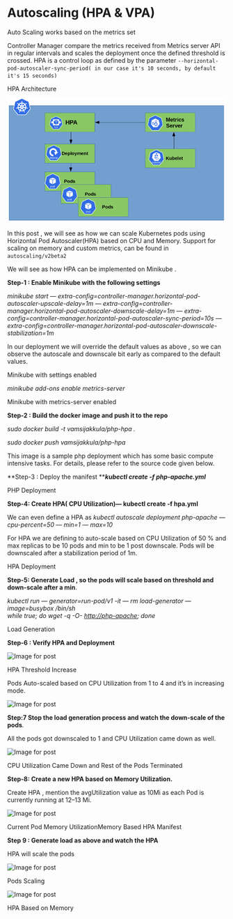 # Autoscaling (HPA & VPA)

Auto Scaling works based on the metrics set 

Controller Manager compare the metrics received from Metrics server API in regular intervals and scales the deployment once the defined threshold is crossed. HPA is a control loop as defined by the parameter `--horizontal-pod-autoscaler-sync-period( in our case it's 10 seconds, by default it's 15 seconds)`



HPA Architecture

![](<../../.gitbook/assets/image (7).png>)

In this post , we will see as how we can scale Kubernetes pods using Horizontal Pod Autoscaler(HPA) based on CPU and Memory. Support for scaling on memory and custom metrics, can be found in `autoscaling/v2beta2`

We will see as how HPA can be implemented on Minikube .

**Step-1 : Enable Minikube with the following settings**

_minikube start — extra-config=controller-manager.horizontal-pod-autoscaler-upscale-delay=1m — extra-config=controller-manager.horizontal-pod-autoscaler-downscale-delay=1m — extra-config=controller-manager.horizontal-pod-autoscaler-sync-period=10s — extra-config=controller-manager.horizontal-pod-autoscaler-downscale-stabilization=1m_

In our deployment we will override the default values as above , so we can observe the autoscale and downscale bit early as compared to the default values.

Minikube with settings enabled

_minikube add-ons enable metrics-server_

Minikube with metrics-server enabled

**Step-2 : Build the docker image and push it to the repo**

_sudo docker build -t vamsijakkula/php-hpa ._

_sudo docker push vamsijakkula/php-hpa_

This image is a sample php deployment which has some basic compute intensive tasks. For details, please refer to the source code given below.

**Step-3 : Deploy the manifest **_**kubectl create -f php-apache.yml**_

PHP Deployment

**Step-4: Create HPA( CPU Utilization)— kubectl create -f hpa.yml**

We can even define a HPA as _kubectl autoscale deployment php-apache — cpu-percent=50 — min=1 — max=10_

For HPA we are defining to auto-scale based on CPU Utilization of 50 % and max replicas to be 10 pods and min to be 1 post downscale. Pods will be downscaled after a stabilization period of 1m.

HPA Deployment

**Step-5: Generate Load , so the pods will scale based on threshold and down-scale after a min**.

_kubectl run — generator=run-pod/v1 -it — rm load-generator — image=busybox /bin/sh_\
_while true; do wget -q -O-_ [_http://php-apache_](http://php-apache)_; done_

Load Generation

**Step-6 : Verify HPA and Deployment**

![Image for post](https://miro.medium.com/max/60/1\*hDCWOfEC0W1PuP2QAj6IVw.png?q=20)

HPA Threshold Increase

Pods Auto-scaled based on CPU Utilization from 1 to 4 and it’s in increasing mode.

![Image for post](https://miro.medium.com/max/60/1\*ftu9oHJ-q368ZmRZRFIIpw.png?q=20)

**Step:7 Stop the load generation process and watch the down-scale of the pods**.

All the pods got downscaled to 1 and CPU Utilization came down as well.

![Image for post](https://miro.medium.com/max/60/1\*MSdgiSZXV2Jj9RsKRKXU3Q.png?q=20)

CPU Utilization Came Down and Rest of the Pods Terminated

**Step-8: Create a new HPA based on Memory Utilization.**

Create HPA , mention the avgUtilization value as 10Mi as each Pod is currently running at 12–13 Mi.

![Image for post](https://miro.medium.com/max/60/1\*gnju1GrH68YFFSFGgE6Z5A.png?q=20)

Current Pod Memory UtilizationMemory Based HPA Manifest

**Step 9 : Generate load as above and watch the HPA**

HPA will scale the pods

![Image for post](https://miro.medium.com/max/60/1\*cMCLkqlbP3v3JyL\_4OMRpQ.png?q=20)

Pods Scaling

![Image for post](https://miro.medium.com/max/60/1\*CQ34Lv2QjEtUcScNYEN7ww.png?q=20)

HPA Based on Memory
